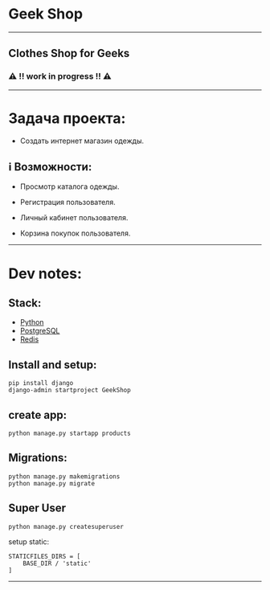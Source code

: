 # Geek Shop

---

## Clothes Shop for Geeks

### :warning: !! work in progress !! :warning:

---
# Задача проекта:
* Создать интернет магазин одежды.

## :information_source: Возможности:
* Просмотр каталога одежды.

* Регистрация пользователя.

* Личный кабинет пользователя.

* Корзина покупок пользователя.

---

# Dev notes:

## Stack:

- [Python](https://www.python.org/downloads/)
- [PostgreSQL](https://www.postgresql.org/)
- [Redis](https://redis.io/)

## Install and setup:
```
pip install django
django-admin startproject GeekShop
```

## create app:
```
python manage.py startapp products
```

## Migrations:
```
python manage.py makemigrations
python manage.py migrate
```

## Super User
```
python manage.py createsuperuser
```


setup static:
```
STATICFILES_DIRS = [
    BASE_DIR / 'static'
]
```

---

